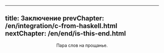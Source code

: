 ----
title: Заключение
prevChapter: /en/integration/c-from-haskell.html
nextChapter: /en/end/is-this-end.html
----

<p align="center">Пара слов на прощанье.</p>
